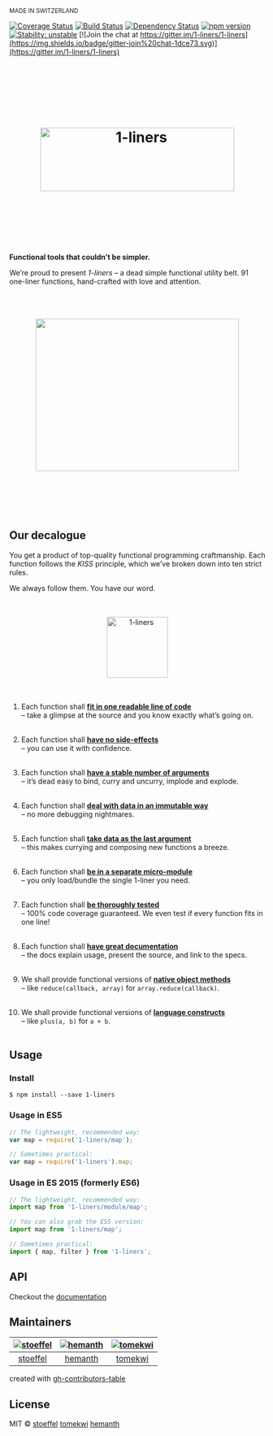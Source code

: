 <sup>MADE IN SWITZERLAND</sup>

[![Coverage Status](https://coveralls.io/repos/1-liners/1-liners/badge.svg?branch=master)](https://coveralls.io/r/1-liners/1-liners?branch=master)
[![Build Status](https://travis-ci.org/1-liners/1-liners.svg?branch=master)](https://travis-ci.org/1-liners/1-liners)
[![Dependency Status](https://david-dm.org/1-liners/1-liners.svg)](https://david-dm.org/1-liners/1-liners)
[![npm version](https://badge.fury.io/js/1-liners.svg)](http://badge.fury.io/js/1-liners)
[![Stability: unstable](https://img.shields.io/badge/stability-unstable-yellowgreen.svg)](https://github.com/1-liners/1-liners/milestones/1.0)
[![Join the chat at https://gitter.im/1-liners/1-liners](https://img.shields.io/badge/gitter-join%20chat-1dce73.svg)](https://gitter.im/1-liners/1-liners)

<h1 align="center"><a
	title="Functional tools that couldn’t be simpler"
	href="./documentation/README.md"
	>
	<br/>
	<br/>
	<br/>
	<img
		alt="1-liners"
		src="https://cdn.rawgit.com/1-liners/Logos/master/logo.png"
		width="382px"
		height="125px"
	/>
	<br/>
	<br/>
	<br/>
	<br/>
</a></h1>

**Functional tools that couldn’t be simpler.**

We’re proud to present *1-liners* – a dead simple functional utility belt. 91 one-liner functions, hand-crafted with love and attention.

<p align="center">
	<br/>
	<br/>
	<br/>
	<img
		src="https://cdn.rawgit.com/1-liners/Logos/master/swissknife.gif"
		width="400px"
		height="300px"
	/>
	<br/>
	<br/>
	<br/>
	<br/>
	<br/>
	<br/>
</p>


## Our decalogue

You get a product of top-quality functional programming craftmanship. Each function follows the *KISS* principle, which we’ve broken down into ten strict rules.

We always follow them. You have our word.


<p align="center"><a
	title="from Beautiful Flat Icons by Nick Roach"
	href="https://www.elegantthemes.com/blog/freebie-of-the-week/beautiful-flat-icons-for-free"
	>
	<br/>
	<br/>
	<img
		alt="1-liners"
		src="https://cdn.rawgit.com/1-liners/Logos/04c6949/megaphone.svg"
		width="120px"
		height="120px"
	/>
	<br/>
	<br/>
	<br/>
</a></p>


1.  Each function shall **[fit in one readable line of code][]**  
  – take a glimpse at the source and you know exactly what’s going on.  
  &nbsp;

2.  Each function shall **[have no side-effects][]**  
  – you can use it with confidence.  
  &nbsp;

3.  Each function shall **[have a stable number of arguments][]**  
  – it’s dead easy to bind, curry and uncurry, implode and explode.  
  &nbsp;

4.  Each function shall **[deal with data in an immutable way][]**  
  – no more debugging nightmares.  
  &nbsp;

5.  Each function shall **[take data as the last argument][]**  
  – this makes currying and composing new functions a breeze.  
  &nbsp;

6.  Each function shall **[be in a separate micro-module][]**  
  – you only load/bundle the single 1-liner you need.  
  &nbsp;

7.  Each function shall **[be thoroughly tested][]**  
  – 100% code coverage guaranteed. We even test if every function fits in one line!  
  &nbsp;

8.  Each function shall **[have great documentation][]**  
  – the docs explain usage, present the source, and link to the specs.  
  &nbsp;

9.  We shall provide functional versions of **[native object methods][]**  
  – like `reduce(callback, array)` for `array.reduce(callback)`.  
  &nbsp;

10. We shall provide functional versions of **[language constructs][]**  
  – like `plus(a, b)` for `a + b`.  
  &nbsp;

[fit in one readable line of code]:    https://github.com/1-liners/1-liners/blob/28b02d0939d6bb4034693e48440f450141453ae9/module/flip.js#L18
[have no side-effects]:                ./documentation#extend
[have a stable number of arguments]:   ./documentation#shave
[deal with data in an immutable way]:  ./documentation#put
[take data as the last argument]:      ./documentation#split
[be in a separate micro-module]:       https://github.com/1-liners/1-liners/blob/28b02d0939d6bb4034693e48440f450141453ae9/module/compose.js
[be thoroughly tested]:                https://coveralls.io/r/1-liners/1-liners?branch=master
[have great documentation]:            ./documentation
[native object methods]:               ./documentation/reduce
[language constructs]:                 ./documentation/plus


## Usage

### Install

```
$ npm install --save 1-liners
```

### Usage in ES5

```js
// The lightweight, recommended way:
var map = require('1-liners/map');

// Sometimes practical:
var map = require('1-liners').map;
```

### Usage in ES 2015 (formerly ES6)

```js
// The lightweight, recommended way:
import map from '1-liners/module/map';

// You can also grab the ES5 version:
import map from '1-liners/map';

// Sometimes practical:
import { map, filter } from '1-liners';
```

## API

Checkout the [documentation](./documentation)

## Maintainers

|  [![stoeffel](https://avatars.githubusercontent.com/u/1217681?v=3&s=80)](https://github.com/stoeffel) | [![hemanth](https://avatars.githubusercontent.com/u/18315?v=3&s=80)](https://github.com/hemanth) | [![tomekwi](https://avatars.githubusercontent.com/u/4624660?v=3&s=80)](https://github.com/tomekwi)  |
| :--:|:--:|:--: |
|  [stoeffel](https://github.com/stoeffel) | [hemanth](https://github.com/hemanth) | [tomekwi](https://github.com/tomekwi)  |

created with [gh-contributors-table](https://github.com/stoeffel/gh-contributors-table)


## License

MIT © [stoeffel](http://schtoeffel.ch) [tomekwi](http://github.com/tomekwi) [hemanth](http://www.h3manth.com/)
